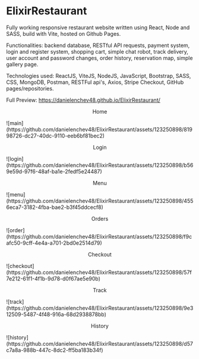 # ElixirRestaurant
Fully working responsive restaurant website written using React, Node and SASS, build with Vite, hosted on Github Pages.

Functionalities: backend database, RESTful API requests, payment system, login and register system, shopping cart, simple chat robot, track delivery, user account and password changes, order history, reservation map, simple gallery page.

Technologies used: ReactJS, ViteJS, NodeJS, JavaScript, Bootstrap, SASS, CSS, MongoDB, Postman, RESTFul api's, Axios, Stripe Checkout, GitHub pages/repositories.

Full Preview: https://danielenchev48.github.io/ElixirRestaurant/

<p align='center' font-size='20px'>Home</p> 
![main](https://github.com/danielenchev48/ElixirRestaurant/assets/123250898/81998726-dc27-40dc-9110-eeb6bf81bec2)

<p align='center' font-size='20px'>Login</p>
![login](https://github.com/danielenchev48/ElixirRestaurant/assets/123250898/b569e59d-97f6-48af-ba1e-2fedf5e24487)

<p align='center' font-size='20px'>Menu</p>
![menu](https://github.com/danielenchev48/ElixirRestaurant/assets/123250898/4556eca7-3182-4fba-bae2-b3f45ddcecf8)

<p align='center' font-size='20px'>Orders</p>
![order](https://github.com/danielenchev48/ElixirRestaurant/assets/123250898/f9cafc50-9cff-4e4a-a701-2bd0e2514d79)

<p align='center' font-size='20px'>Checkout</p>
![checkout](https://github.com/danielenchev48/ElixirRestaurant/assets/123250898/57f7e212-61f1-4f1b-9d78-d0f67ae5e90b)

<p align='center' font-size='20px'>Track</p> 
![track](https://github.com/danielenchev48/ElixirRestaurant/assets/123250898/9e312509-5487-4f48-916a-68d2938878bb)

<p align='center' font-size='20px'>History</p>
![history](https://github.com/danielenchev48/ElixirRestaurant/assets/123250898/d57c7a8a-988b-447c-8dc2-ff5ba183b34f)
